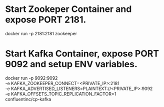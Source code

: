 
# Start Zookeper Container and expose PORT 2181.

docker run -p 2181:2181 zookeeper

# Start Kafka Container, expose PORT 9092 and setup ENV variables.

docker run -p 9092:9092 \
-e KAFKA_ZOOKEEPER_CONNECT=<PRIVATE_IP>:2181 \
-e KAFKA_ADVERTISED_LISTENERS=PLAINTEXT://<PRIVATE_IP>:9092 \
-e KAFKA_OFFSETS_TOPIC_REPLICATION_FACTOR=1 \
confluentinc/cp-kafka